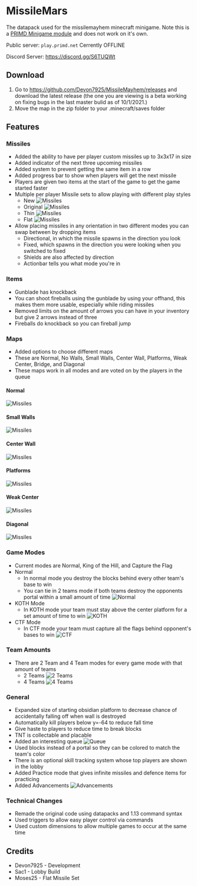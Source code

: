 # MissileMars

The datapack used for the missilemayhem minecraft minigame. Note this is a [PRIMD Minigame module](https://github.com/primd-os/Hub) and does not work on it's own.

Public server: `play.primd.net` Cerrently OFFLINE

Discord Server: <https://discord.gg/S6TUQWt>

## Download

1. Go to <https://github.com/Devon7925/MissileMayhem/releases> and download the latest release (the one you are viewing is a beta working on fixing bugs in the last master bulid as of 10/1/2021.)
2. Move the map in the zip folder to your .minecraft/saves folder

## Features

### Missiles

* Added the ability to have per player custom missiles up to 3x3x17 in size
* Added indicator of the next three upcoming missiles
* Added system to prevent getting the same item in a row
* Added progress bar to show when players will get the next missile
* Players are given two items at the start of the game to get the game started faster
* Multiple per player Missile sets to allow playing with different play styles
  * New
![Missiles](images/missiles/normal.png)
  * Original
![Missiles](images/missiles/old.png)
  * Thin
![Missiles](images/missiles/thin.png)
  * Flat
![Missiles](images/missiles/flat.png)
* Allow placing missiles in any orientation in two different modes you can swap between by dropping items
  * Directional, in which the missile spawns in the direction you look
  * Fixed, which spawns in the direction you were looking when you switched to fixed
  * Shields are also affected by direction
  * Actionbar tells you what mode you're in

### Items

* Gunblade has knockback
* You can shoot fireballs using the gunblade by using your offhand, this makes them more usable, especially while riding missiles
* Removed limits on the amount of arrows you can have in your inventory but give 2 arrows instead of three
* Fireballs do knockback so you can fireball jump

### Maps

* Added options to choose different maps
* These are Normal, No Walls, Small Walls, Center Wall, Platforms, Weak Center, Bridge, and Diagonal
* These maps work in all modes and are voted on by the players in the queue

#### Normal

![Missiles](images/maps/normal.png)

#### Small Walls

![Missiles](images/maps/small.png)

#### Center Wall

![Missiles](images/maps/center_wall.png)

#### Platforms

![Missiles](images/maps/platforms.png)

#### Weak Center

![Missiles](images/maps/weak_center.png)

#### Diagonal

![Missiles](images/maps/diagonal.png)

### Game Modes

* Current modes are Normal, King of the Hill, and Capture the Flag
* Normal
  * In normal mode you destroy the blocks behind every other team's base to win
  * You can tie in 2 teams mode if both teams destroy the opponents portal within a small amount of time
![Normal](images/game_modes/normal.png)
* KOTH Mode
  * In KOTH mode your team must stay above the center platform for a set amount of time to win
![KOTH](images/game_modes/KOTH.png)
* CTF Mode
  * In CTF mode your team must capture all the flags behind opponent's bases to win
![CTF](images/game_modes/CTF.png)

### Team Amounts

* There are 2 Team and 4 Team modes for every game mode with that amount of teams
  * 2 Teams
![2 Teams](images/teams/2teams.png)
  * 4 Teams
![4 Teams](images/teams/4teams.png)

### General

* Expanded size of starting obsidian platform to decrease chance of accidentally falling off when wall is destroyed
* Automatically kill players below y=-64 to reduce fall time
* Give haste to players to reduce time to break blocks
* TNT is collectable and placable
* Added an interesting queue
![Queue](images/queue.png)
* Used blocks instead of a portal so they can be colored to match the team's color
* There is an optional skill tracking system whose top players are shown in the lobby
* Added Practice mode that gives infinite missiles and defence items for practicing
* Added Advancements
![Advancements](images/advancements.png)

### Technical Changes

* Remade the original code using datapacks and 1.13 command syntax
* Used triggers to allow easy player control via commands
* Used custom dimensions to allow multiple games to occur at the same time

## Credits

* Devon7925 - Development
* Sac1 - Lobby Build
* Moses25 - Flat Missile Set

